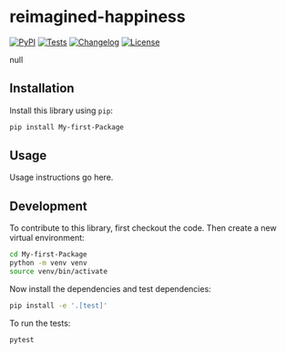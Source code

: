 # reimagined-happiness

[![PyPI](https://img.shields.io/pypi/v/reimagined-happiness.svg)](https://pypi.org/project/reimagined-happiness/)
[![Tests](https://github.com/Coding4Hours/reimagined-happiness/actions/workflows/test.yml/badge.svg)](https://github.com/Coding4Hours/reimagined-happiness/actions/workflows/test.yml)
[![Changelog](https://img.shields.io/github/v/release/Coding4Hours/reimagined-happiness?include_prereleases&label=changelog)](https://github.com/Coding4Hours/reimagined-happiness/releases)
[![License](https://img.shields.io/badge/license-Apache%202.0-blue.svg)](https://github.com/Coding4Hours/reimagined-happiness/blob/main/LICENSE)

null

## Installation

Install this library using `pip`:
```bash
pip install My-first-Package
```
## Usage

Usage instructions go here.

## Development

To contribute to this library, first checkout the code. Then create a new virtual environment:
```bash
cd My-first-Package
python -m venv venv
source venv/bin/activate
```
Now install the dependencies and test dependencies:
```bash
pip install -e '.[test]'
```
To run the tests:
```bash
pytest
```
